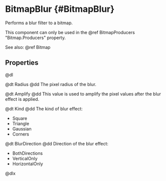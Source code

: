 # BitmapBlur {#BitmapBlur}

Performs a blur filter to a bitmap.

This component can only be used in the @ref BitmapProducers "Bitmap.Producers" property.

See also: @ref Bitmap

## Properties

@dl

@dt Radius
@dd The pixel radius of the blur.

@dt Amplify
@dd This value is used to amplify the pixel values after the blur effect is applied.

@dt Kind
@dd The kind of blur effect:

* Square
* Triangle
* Gaussian
* Corners

@dt BlurDirection
@dd Direction of the blur effect:

* BothDirections
* VerticalOnly
* HorizontalOnly

@dlx
